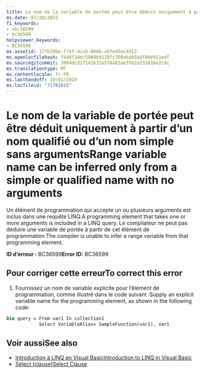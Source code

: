 ```yaml
---
title: Le nom de la variable de portée peut être déduit uniquement à partir d’un nom qualifié ou d’un nom simple sans arguments
ms.date: 07/20/2015
f1_keywords:
- vbc36599
- bc36599
helpviewer_keywords:
- BC36599
ms.assetid: 17763dbe-f74f-4ccb-8086-cb7e45ec4d12
ms.openlocfilehash: f448f34dc5909b9128fc700abab5b4f00e911edf
ms.sourcegitcommit: 3094dcd17141b32a570a82ae3f62a331616e2c9c
ms.translationtype: MT
ms.contentlocale: fr-FR
ms.lasthandoff: 10/01/2019
ms.locfileid: "71701015"
---
```

# <a name="range-variable-name-can-be-inferred-only-from-a-simple-or-qualified-name-with-no-arguments"></a><span data-ttu-id="db9ed-102">Le nom de la variable de portée peut être déduit uniquement à partir d’un nom qualifié ou d’un nom simple sans arguments</span><span class="sxs-lookup"><span data-stu-id="db9ed-102">Range variable name can be inferred only from a simple or qualified name with no arguments</span></span>
<span data-ttu-id="db9ed-103">Un élément de programmation qui accepte un ou plusieurs arguments est inclus dans une requête LINQ.</span><span class="sxs-lookup"><span data-stu-id="db9ed-103">A programming element that takes one or more arguments is included in a LINQ query.</span></span> <span data-ttu-id="db9ed-104">Le compilateur ne peut pas déduire une variable de portée à partir de cet élément de programmation.</span><span class="sxs-lookup"><span data-stu-id="db9ed-104">The compiler is unable to infer a range variable from that programming element.</span></span>  
  
 <span data-ttu-id="db9ed-105">**ID d’erreur :** BC36599</span><span class="sxs-lookup"><span data-stu-id="db9ed-105">**Error ID:** BC36599</span></span>  
  
## <a name="to-correct-this-error"></a><span data-ttu-id="db9ed-106">Pour corriger cette erreur</span><span class="sxs-lookup"><span data-stu-id="db9ed-106">To correct this error</span></span>  
  
1. <span data-ttu-id="db9ed-107">Fournissez un nom de variable explicite pour l’élément de programmation, comme illustré dans le code suivant :</span><span class="sxs-lookup"><span data-stu-id="db9ed-107">Supply an explicit variable name for the programming element, as shown in the following code:</span></span>  
  
```vb  
Dim query = From var1 In collection1   
            Select VariableAlias= SampleFunction(var1), var1  
```  
  
## <a name="see-also"></a><span data-ttu-id="db9ed-108">Voir aussi</span><span class="sxs-lookup"><span data-stu-id="db9ed-108">See also</span></span>

- [<span data-ttu-id="db9ed-109">Introduction à LINQ en Visual Basic</span><span class="sxs-lookup"><span data-stu-id="db9ed-109">Introduction to LINQ in Visual Basic</span></span>](../../../visual-basic/programming-guide/language-features/linq/introduction-to-linq.md)
- [<span data-ttu-id="db9ed-110">Select (clause)</span><span class="sxs-lookup"><span data-stu-id="db9ed-110">Select Clause</span></span>](../../../visual-basic/language-reference/queries/select-clause.md)
